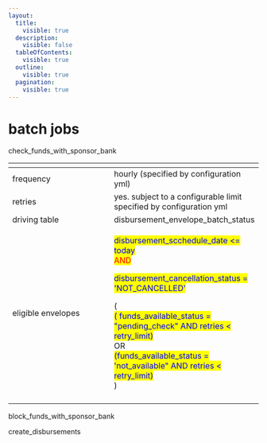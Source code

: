 ```yaml
---
layout:
  title:
    visible: true
  description:
    visible: false
  tableOfContents:
    visible: true
  outline:
    visible: true
  pagination:
    visible: true
---
```


# batch jobs

check\_funds\_with\_sponsor\_bank

<table><thead><tr><th width="235"></th><th></th></tr></thead><tbody><tr><td>frequency</td><td>hourly (specified by configuration yml)</td></tr><tr><td>retries</td><td>yes. subject to a configurable limit specified by configuration yml</td></tr><tr><td>driving table</td><td>disbursement_envelope_batch_status</td></tr><tr><td>eligible envelopes</td><td><p><mark style="color:blue;">disbursement_scchedule_date &#x3C;= today</mark><br><mark style="color:red;">AND</mark></p><p><mark style="color:blue;">disbursement_cancellation_status = 'NOT_CANCELLED'</mark></p><p>(<br><mark style="color:blue;">( funds_available_status = "pending_check" AND retries &#x3C; retry_limit)</mark><br>OR<br><mark style="color:blue;">(funds_available_status = 'not_available" AND retries &#x3C; retry_limit)</mark><br>) </p></td></tr><tr><td></td><td></td></tr></tbody></table>



block\_funds\_with\_sponsor\_bank

create\_disbursements
